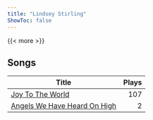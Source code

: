 ```yaml
---
title: "Lindsey Stirling"
ShowToc: false
---
```


{{< more >}}

## Songs
Title | Plays 
----- | -----: 
[Joy To The World](/songs/joy-to-the-world) | 107
[Angels We Have Heard On High](/songs/angels-we-have-heard-on-high) | 2

